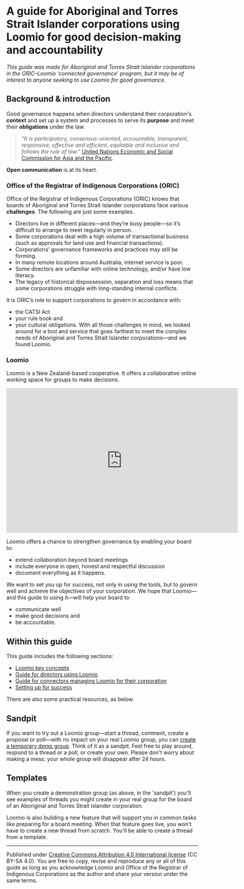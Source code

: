 # A guide for Aboriginal and Torres Strait Islander corporations using Loomio for good decision-making and accountability

*This guide was made for Aboriginal and Torres Strait Islander corporations in the ORIC–Loomio ‘connected governance’ program, but it may be of interest to anyone seeking to use Loomio for good governance.*

## Background & introduction

Good governance happens when directors understand their corporation's **context** and set up a system and processes to serve its **purpose** and meet their **obligations** under the law.

> *“It is participatory, consensus-oriented, accountable, transparent, responsive, effective and efficient, equitable and inclusive and follows the rule of law.”* 
> [United Nations Economic and Social Commission for Asia and the Pacific](https://www.unescap.org/sites/default/d8files/knowledge-products/good-governance.pdf).

**Open communication** is at its heart.

### Office of the Registrar of Indigenous Corporations (ORIC)

Office of the Registrar of Indigenous Corporations (ORIC) knows that boards of Aboriginal and Torres Strait Islander corporations face various **challenges**. The following are just some examples.
- Directors live in different places—and they’re busy people—so it’s difficult to arrange to meet regularly in person.
- Some corporations deal with a high volume of transactional business (such as approvals for land use and financial transactions).
- Corporations’ governance frameworks and practices may still be forming.
- In many remote locations around Australia, internet service is poor.
- Some directors are unfamiliar with online technology, and/or have low literacy.
- The legacy of historical dispossession, separation and loss means that some corporations struggle with long-standing internal conflicts.

It is ORIC’s role to support corporations to govern in accordance with:
- the CATSI Act
- your rule book and
- your cultural obligations.
With all those challenges in mind, we looked around for a tool and service that goes farthest to meet the complex needs of Aboriginal and Torres Strait Islander corporations—and we found Loomio.

### Loomio

Loomio is a New Zealand-based cooperative. It offers a collaborative online working space for groups to make decisions. 

<div class="iframe-container">
<iframe width="608" height="380" src="https://www.youtube.com/embed/Zlzuqsunpxc" title="YouTube video player" frameborder="0" allow="accelerometer; autoplay; clipboard-write; encrypted-media; gyroscope; picture-in-picture" allowfullscreen></iframe>
</div>


Loomio offers a chance to strengthen governance by enabling your board to:
- extend collaboration beyond board meetings
- include everyone in open, honest and respectful discussion
- document everything as it happens.

We want to set you up for success, not only in using the tools, but to govern well and achieve the objectives of your corporation. We hope that Loomio—and this guide to using it—will help your board to:
- communicate well
- make good decisions and
- be accountable.

## Within this guide
This guide includes the following sections:
- [Loomio key concepts](key-concepts-oric.md)
- [Guide for directors using Loomio](guide-directors.md)
- [Guide for connectors managing Loomio for their corporation](guide-connectors.md)
- [Setting up for success](for-success.md)

There are also some practical resources, as below.

## Sandpit
If you want to try out a Loomio group—start a thread, comment, create a proposal or poll—with no impact on your real Loomio group, you can [create a temporary demo group](https://decisions.oric.gov.au/try). Think of it as a sandpit. Feel free to play around, respond to a thread or a poll, or create your own. Please don't worry about making a mess: your whole group will disappear after 24 hours.

## Templates
When you create a demonstration group (as above, in the 'sandpit') you'll see examples of threads you might create in your real group for the board of an Aboriginal and Torres Strait Islander corporation. 

Loomio is also building a new feature that will support you in common tasks like preparing for a board meeting. When that feature goes live, you won't have to create a new thread from scratch. You'll be able to create a thread from a template.

---
Published under [Creative Commons Attribution 4.0 International license](https://creativecommons.org/licenses/by-sa/4.0/) (CC BY-SA 4.0).
You are free to copy, revise and reproduce any or all of this guide as long as you acknowledge Loomio and Office of the Registrar of Indigenous Corporations as the author and share your version under the same terms.

